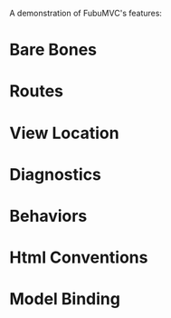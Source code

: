 A demonstration of FubuMVC's features:

Bare Bones
==========

Routes
======

View Location
=============

Diagnostics
===========

Behaviors
=========

Html Conventions
================

Model Binding
=============
